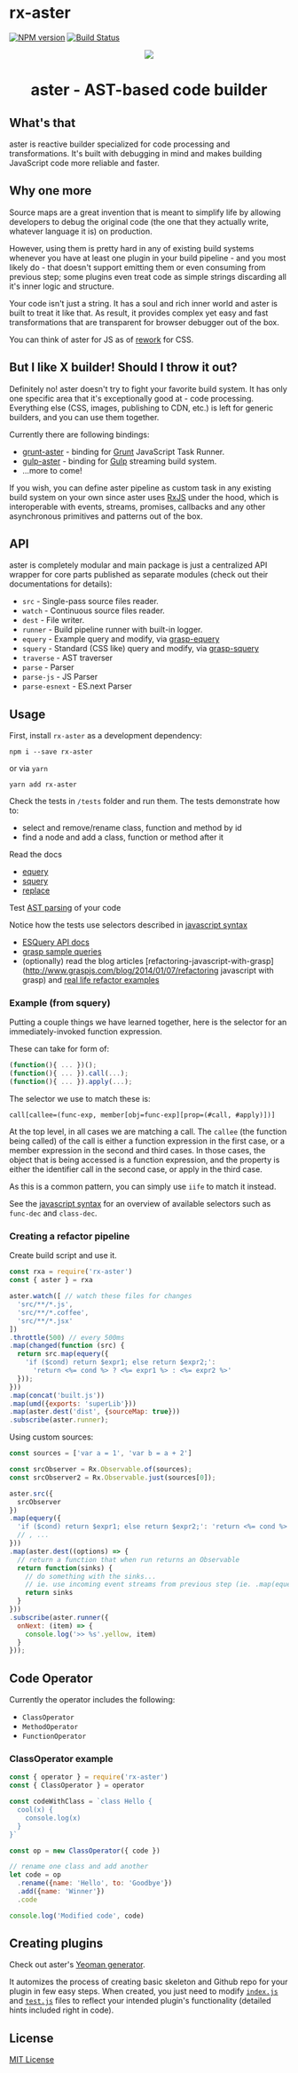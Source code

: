 # rx-aster
[![NPM version][npm-image]][npm-url]
[![Build Status][travis-image]][travis-url]

<p align="center">
  <img src="https://avatars2.githubusercontent.com/u/6579498?s=300" />
</p>

<h1 align="center">aster - AST-based code builder</h1>

## What's that

aster is reactive builder specialized for code processing and transformations. It's built with debugging in mind and makes building JavaScript code more reliable and faster.

## Why one more

Source maps are a great invention that is meant to simplify life by allowing developers to debug the original code (the one that they actually write, whatever language it is) on production.

However, using them is pretty hard in any of existing build systems whenever you have at least one plugin in your build pipeline - and you most likely do - that doesn't support emitting them or even consuming from previous step; some plugins even treat code as simple strings discarding all it's inner logic and structure.

Your code isn't just a string. It has a soul and rich inner world and aster is built to treat it like that. As result, it provides complex yet easy and fast transformations that are transparent for browser debugger out of the box.

You can think of aster for JS as of [rework](https://github.com/reworkcss/rework) for CSS.

## But I like X builder! Should I throw it out?

Definitely no! aster doesn't try to fight your favorite build system. It has only one specific area that it's exceptionally good at - code processing. Everything else (CSS, images, publishing to CDN, etc.) is left for generic builders, and you can use them together.

Currently there are following bindings:

 * [grunt-aster](https://github.com/asterjs/grunt-aster) - binding for [Grunt](http://gruntjs.com/) JavaScript Task Runner.
 * [gulp-aster](https://github.com/asterjs/gulp-aster) - binding for [Gulp](http://gulpjs.com/) streaming build system.
 * ...more to come!

If you wish, you can define aster pipeline as custom task in any existing build system on your own since aster uses [RxJS](http://reactive-extensions.github.io/RxJS/) under the hood, which is interoperable with events, streams, promises, callbacks and any other asynchronous primitives and patterns out of the box.

## API

aster is completely modular and main package is just a centralized API wrapper for core parts published as separate modules (check out their documentations for details):

* `src` - Single-pass source files reader.
* `watch` - Continuous source files reader.
* `dest` - File writer.
* `runner` - Build pipeline runner with built-in logger.
* `equery` - Example query and modify, via [grasp-equery](http://www.graspjs.com/docs/equery/)
* `squery` - Standard (CSS like) query and modify, via [grasp-squery](http://www.graspjs.com/docs/squery/)
* `traverse` - AST traverser
* `parse` - Parser
* `parse-js` - JS Parser
* `parse-esnext` - ES.next Parser

## Usage

First, install `rx-aster` as a development dependency:

```shell
npm i --save rx-aster
```

or via `yarn`

```shell
yarn add rx-aster
```

Check the tests in `/tests` folder and run them.
The tests demonstrate how to:
- select and remove/rename class, function and method by id
- find a node and add a class, function or method after it

Read the docs
- [equery](http://www.graspjs.com/docs/equery/)
- [squery](http://www.graspjs.com/docs/squery/)
- [replace](http://www.graspjs.com/docs/replace/)

Test [AST parsing](http://esprima.org/demo/parse.html) of your code

Notice how the tests use selectors described in [javascript syntax](http://www.graspjs.com/docs/syntax-js/)

- [ESQuery API docs](https://github.com/mandricore/rx-aster/blob/master/docs/esquery%20api.md)
- [grasp sample queries](https://github.com/gratex/grasp-samples)
- (optionally) read the blog articles
[refactoring-javascript-with-grasp](http://www.graspjs.com/blog/2014/01/07/refactoring javascript with grasp)
and [real life refactor examples](http://www.graspjs.com/blog/2014/02/09/refactoring-javascript-with-grasp-real-life-examples)

### Example (from squery)

Putting a couple things we have learned together, here is the selector for an immediately-invoked function expression.

These can take for form of:

```js
(function(){ ... })();
(function(){ ... }).call(...);
(function(){ ... }).apply(...);
```

The selector we use to match these is:

`call[callee=(func-exp, member[obj=func-exp][prop=(#call, #apply)])]`

At the top level, in all cases we are matching a call. The `callee` (the function being called) of the call is either a function expression in the first case, or a member expression in the second and third cases.
In those cases, the object that is being accessed is a function expression, and the property is either the
identifier call in the second case, or apply in the third case.

As this is a common pattern, you can simply use `iife` to match it instead.

See the [javascript syntax](http://www.graspjs.com/docs/syntax-js/) for an overview of available
selectors such as `func-dec` and `class-dec`.

### Creating a refactor pipeline

Create build script and use it.

```js
const rxa = require('rx-aster')
const { aster } = rxa

aster.watch([ // watch these files for changes
  'src/**/*.js',
  'src/**/*.coffee',
  'src/**/*.jsx'
])
.throttle(500) // every 500ms
.map(changed(function (src) {
  return src.map(equery({
    'if ($cond) return $expr1; else return $expr2;':
      'return <%= cond %> ? <%= expr1 %> : <%= expr2 %>'
  }));
}))
.map(concat('built.js'))
.map(umd({exports: 'superLib'}))
.map(aster.dest('dist', {sourceMap: true}))
.subscribe(aster.runner);
```

Using custom sources:

```js
const sources = ['var a = 1', 'var b = a + 2']

const srcObserver = Rx.Observable.of(sources);
const srcObserver2 = Rx.Observable.just(sources[0]);

aster.src({
  srcObserver
})
.map(equery({
  'if ($cond) return $expr1; else return $expr2;': 'return <%= cond %> ? <%= expr1 %> : <%= expr2 %>'
  // , ...
}))
.map(aster.dest((options) => {
  // return a function that when run returns an Observable
  return function(sinks) {
    // do something with the sinks...
    // ie. use incoming event streams from previous step (ie. .map(equery(...)), write to a destination
    return sinks
  }
}))
.subscribe(aster.runner({
  onNext: (item) => {
    console.log('>> %s'.yellow, item)
  }
}));
```

## Code Operator

Currently the operator includes the following:
- `ClassOperator`
- `MethodOperator`
- `FunctionOperator`

### ClassOperator example

```js
const { operator } = require('rx-aster')
const { ClassOperator } = operator

const codeWithClass = `class Hello {
  cool(x) {
    console.log(x)
  }
}`

const op = new ClassOperator({ code })

// rename one class and add another
let code = op
  .rename({name: 'Hello', to: 'Goodbye'})
  .add({name: 'Winner'})
  .code

console.log('Modified code', code)
```

## Creating plugins

Check out aster's [Yeoman generator](https://github.com/asterjs/generator-aster).

It automizes the process of creating basic skeleton and Github repo for your plugin in few easy steps. When created, you just need to modify [`index.js`](https://github.com/asterjs/generator-aster/blob/master/app/templates/index.js) and [`test.js`](https://github.com/asterjs/generator-aster/blob/master/app/templates/test/test.js) files to reflect your intended plugin's functionality (detailed hints included right in code).

## License

[MIT License](http://en.wikipedia.org/wiki/MIT_License)

[npm-url]: https://npmjs.org/package/aster
[npm-image]: https://badge.fury.io/js/aster.png

[travis-url]: http://travis-ci.org/asterjs/aster
[travis-image]: https://secure.travis-ci.org/asterjs/aster.png?branch=master
